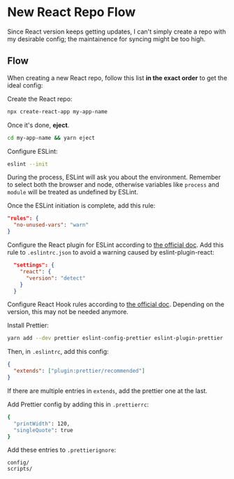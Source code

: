 # New React Repo Flow

Since React version keeps getting updates, I can't simply create a repo with my desirable config; the maintainence for syncing might be too high.

## Flow

When creating a new React repo, follow this list **in the exact order** to get the ideal config:

Create the React repo:

```bash
npx create-react-app my-app-name
```

Once it's done, **eject**.

```bash
cd my-app-name && yarn eject
```

Configure ESLint:

```bash
eslint --init
```

During the process, ESLint will ask you about the environment. Remember to select both the browser and node, otherwise variables like `process` and `module` will be treated as undefined by ESLint.

Once the ESLint initiation is complete, add this rule:
```json
"rules": {
  "no-unused-vars": "warn"
}
```


Configure the React plugin for ESLint according to [the official doc](https://github.com/yannickcr/eslint-plugin-react). Add this rule to `.eslintrc.json` to avoid a warning caused by eslint-plugin-react:

```json
  "settings": {
    "react": {
      "version": "detect"
    }
  }
```

Configure React Hook rules according to [the official doc](https://www.npmjs.com/package/eslint-plugin-react-hooks). Depending on the version, this may not be needed anymore.

Install Prettier:

```bash
yarn add --dev prettier eslint-config-prettier eslint-plugin-prettier
```

Then, in `.eslintrc`, add this config:

```json
{
  "extends": ["plugin:prettier/recommended"]
}
```

If there are multiple entries in `extends`, add the prettier one at the last.

Add Prettier config by adding this in `.prettierrc`:

```bash
{
  "printWidth": 120,
  "singleQuote": true
}
```

Add these entries to `.prettierignore`:

```
config/
scripts/
```
